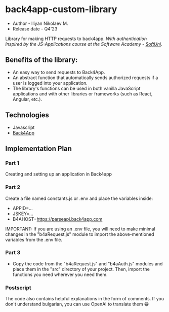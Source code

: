 # back4app-custom-library
* Author - Iliyan Nikolaev M. 
* Release date - Q4'23

Library for making HTTP requests to back4app. *With authentication*
*Inspired by the JS-Applications course at the Software Academy - [SoftUni](https://softuni.bg/).*

## Benefits of the library:
* An easy way to send requests to Back4App.
* An abstract function that automatically sends authorized requests if a user is logged into your application.
* The library's functions can be used in both vanilla JavaScript applications and with other libraries or frameworks (such as React, Angular, etc.).

## Technologies
* Javascript
* [Back4App](https://www.back4app.com/)


## Implementation Plan
### Part 1
Creating and setting up an application in Back4app

### Part 2
Create a file named constants.js or .env and place the variables inside:
* APPID=...
* JSKEY=...
* B4AHOST=https://parseapi.back4app.com

IMPORTANT: If you are using an .env file, you will need to make minimal changes in the "b4aRequest.js" module to import the above-mentioned variables from the .env file.

### Part 3
* Copy the code from the "b4aRequest.js" and "b4aAuth.js" modules and place them in the "src" directory of your project. Then, import the functions you need wherever you need them.

### Postscript 
The code also contains helpful explanations in the form of comments. If you don't understand bulgarian, you can use OpenAI to translate them 😁
